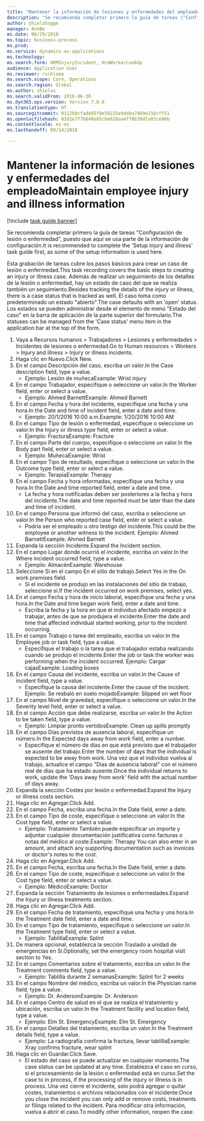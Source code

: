 ```yaml
--- 
title: "Mantener la información de lesiones y enfermedades del empleado"
description: "Se recomienda completar primero la guía de tareas \"Configuración de lesión o enfermedad\", puesto que aquí se usa parte de la información de configuración."
author: ShielaSogge
manager: AnnBe
ms.date: 08/29/2018
ms.topic: business-process
ms.prod: 
ms.service: dynamics-ax-applications
ms.technology: 
ms.search.form: HRMInjuryIncident, HcmWorkerLookUp
audience: Application User
ms.reviewer: rschloma
ms.search.scope: Core, Operations
ms.search.region: Global
ms.author: shielas
ms.search.validFrom: 2016-06-30
ms.dyn365.ops.version: Version 7.0.0
ms.translationtype: HT
ms.sourcegitcommit: 0312b8cfadd45f8e59225e9daba78b9e216cff51
ms.openlocfilehash: 03d1e7f7b648e65cbe628aa4ff8b39dfa03ce96b
ms.contentlocale: es-es
ms.lasthandoff: 09/14/2018

---
```

# <a name="maintain-employee-injury-and-illness-information"></a><span data-ttu-id="73875-103">Mantener la información de lesiones y enfermedades del empleado</span><span class="sxs-lookup"><span data-stu-id="73875-103">Maintain employee injury and illness information</span></span>

[!include [task guide banner](../../includes/task-guide-banner.md)]

<span data-ttu-id="73875-104">Se recomienda completar primero la guía de tareas "Configuración de lesión o enfermedad", puesto que aquí se usa parte de la información de configuración.</span><span class="sxs-lookup"><span data-stu-id="73875-104">It is recommended to complete the 'Setup injury and illness' task guide first, as some of the setup information is used here.</span></span> 



<span data-ttu-id="73875-105">Esta grabación de tareas cubre los pasos básicos para crear un caso de lesión o enfermedad.</span><span class="sxs-lookup"><span data-stu-id="73875-105">This task recording covers the basic steps to creating an injury or illness case.</span></span> <span data-ttu-id="73875-106">Además de realizar un seguimiento de los detalles de la lesión o enfermedad, hay un estado de caso del que se realiza también un seguimiento.</span><span class="sxs-lookup"><span data-stu-id="73875-106">Besides tracking the details of the injury or illness, there is a case status that is tracked as well.</span></span>  <span data-ttu-id="73875-107">El caso toma como predeterminado un estado "abierto".</span><span class="sxs-lookup"><span data-stu-id="73875-107">The case defaults with an 'open' status.</span></span>  <span data-ttu-id="73875-108">Los estados se pueden administrar desde el elemento de menú "Estado del caso" en la barra de aplicación de la parte superior del formulario.</span><span class="sxs-lookup"><span data-stu-id="73875-108">The statuses can be managed from the 'Case status' menu item in the application bar at the top of the form.</span></span>

1. <span data-ttu-id="73875-109">Vaya a Recursos humanos > Trabajadores > Lesiones y enfermedades > Incidentes de lesiones o enfermedad.</span><span class="sxs-lookup"><span data-stu-id="73875-109">Go to Human resources > Workers > Injury and illness > Injury or illness incidents.</span></span>
2. <span data-ttu-id="73875-110">Haga clic en Nuevo.</span><span class="sxs-lookup"><span data-stu-id="73875-110">Click New.</span></span>
3. <span data-ttu-id="73875-111">En el campo Descripción del caso, escriba un valor.</span><span class="sxs-lookup"><span data-stu-id="73875-111">In the Case description field, type a value.</span></span>
    * <span data-ttu-id="73875-112">Ejemplo: Lesión de muñeca</span><span class="sxs-lookup"><span data-stu-id="73875-112">Example:  Wrist injury</span></span>  
4. <span data-ttu-id="73875-113">En el campo Trabajador, especifique o seleccione un valor.</span><span class="sxs-lookup"><span data-stu-id="73875-113">In the Worker field, enter or select a value.</span></span>
    * <span data-ttu-id="73875-114">Ejemplo: Ahmed Barnett</span><span class="sxs-lookup"><span data-stu-id="73875-114">Example: Ahmed Barnett</span></span>  
5. <span data-ttu-id="73875-115">En el campo Fecha y hora del incidente, especifique una fecha y una hora.</span><span class="sxs-lookup"><span data-stu-id="73875-115">In the Date and time of incident field, enter a date and time.</span></span>
    * <span data-ttu-id="73875-116">Ejemplo: 20/1/2016 10:00 a.m.</span><span class="sxs-lookup"><span data-stu-id="73875-116">Example:  1/20/2016 10:00 AM</span></span>  
6. <span data-ttu-id="73875-117">En el campo Tipo de lesión o enfermedad, especifique o seleccione un valor.</span><span class="sxs-lookup"><span data-stu-id="73875-117">In the Injury or illness type field, enter or select a value.</span></span>
    * <span data-ttu-id="73875-118">Ejemplo: Fractura</span><span class="sxs-lookup"><span data-stu-id="73875-118">Example:  Fracture</span></span>  
7. <span data-ttu-id="73875-119">En el campo Parte del cuerpo, especifique o seleccione un valor.</span><span class="sxs-lookup"><span data-stu-id="73875-119">In the Body part field, enter or select a value.</span></span>
    * <span data-ttu-id="73875-120">Ejemplo: Muñeca</span><span class="sxs-lookup"><span data-stu-id="73875-120">Example:  Wrist</span></span>  
8. <span data-ttu-id="73875-121">En el campo Tipo de resultado, especifique o seleccione un valor.</span><span class="sxs-lookup"><span data-stu-id="73875-121">In the Outcome type field, enter or select a value.</span></span>
    * <span data-ttu-id="73875-122">Ejemplo: Terapia</span><span class="sxs-lookup"><span data-stu-id="73875-122">Example:  Therapy</span></span>  
9. <span data-ttu-id="73875-123">En el campo Fecha y hora informadas, especifique una fecha y una hora.</span><span class="sxs-lookup"><span data-stu-id="73875-123">In the Date and time reported field, enter a date and time.</span></span>
    * <span data-ttu-id="73875-124">La fecha y hora notificadas deben ser posteriores a la fecha y hora del incidente.</span><span class="sxs-lookup"><span data-stu-id="73875-124">The date and time reported must be later than the date and time of incident.</span></span>  
10. <span data-ttu-id="73875-125">En el campo Persona que informó del caso, escriba o seleccione un valor.</span><span class="sxs-lookup"><span data-stu-id="73875-125">In the Person who reported case field, enter or select a value.</span></span>
    * <span data-ttu-id="73875-126">Podría ser el empleado u otro testigo del incidente.</span><span class="sxs-lookup"><span data-stu-id="73875-126">This could be the employee or another witness to the incident.</span></span>  <span data-ttu-id="73875-127">Ejemplo: Ahmed Barnett</span><span class="sxs-lookup"><span data-stu-id="73875-127">Example: Ahmed Barnett</span></span>  
11. <span data-ttu-id="73875-128">Expanda la sección Incidente.</span><span class="sxs-lookup"><span data-stu-id="73875-128">Expand the Incident section.</span></span>
12. <span data-ttu-id="73875-129">En el campo Lugar donde ocurrió el incidente, escriba un valor.</span><span class="sxs-lookup"><span data-stu-id="73875-129">In the Where incident occurred field, type a value.</span></span>
    * <span data-ttu-id="73875-130">Ejemplo: Almacén</span><span class="sxs-lookup"><span data-stu-id="73875-130">Example:  Warehouse</span></span>  
13. <span data-ttu-id="73875-131">Seleccione Sí en el campo En el sitio de trabajo.</span><span class="sxs-lookup"><span data-stu-id="73875-131">Select Yes in the On work premises field.</span></span>
    * <span data-ttu-id="73875-132">Si el incidente se produjo en las instalaciones del sitio de trabajo, seleccione sí.</span><span class="sxs-lookup"><span data-stu-id="73875-132">If the incident occurred on work premises, select yes.</span></span>  
14. <span data-ttu-id="73875-133">En el campo Fecha y hora de inicio laboral, especifique una fecha y una hora.</span><span class="sxs-lookup"><span data-stu-id="73875-133">In the Date and time began work field, enter a date and time.</span></span>
    * <span data-ttu-id="73875-134">Escriba la fecha y la hora en que el individuo afectado empezó a trabajar, antes de que se produjera el incidente.</span><span class="sxs-lookup"><span data-stu-id="73875-134">Enter the date and time that affected individual started working, prior to the incident occurring.</span></span>  
15. <span data-ttu-id="73875-135">En el campo Trabajo o tarea del empleado, escriba un valor.</span><span class="sxs-lookup"><span data-stu-id="73875-135">In the Employee job or task field, type a value.</span></span>
    * <span data-ttu-id="73875-136">Especifique el trabajo o la tarea que el trabajador estaba realizando cuando se produjo el incidente.</span><span class="sxs-lookup"><span data-stu-id="73875-136">Enter the job or task the worker was performing when the incident occurred.</span></span>  <span data-ttu-id="73875-137">Ejemplo: Cargar cajas</span><span class="sxs-lookup"><span data-stu-id="73875-137">Example:  Loading boxes</span></span>  
16. <span data-ttu-id="73875-138">En el campo Causa del incidente, escriba un valor.</span><span class="sxs-lookup"><span data-stu-id="73875-138">In the Cause of incident field, type a value.</span></span>
    * <span data-ttu-id="73875-139">Especifique la causa del incidente.</span><span class="sxs-lookup"><span data-stu-id="73875-139">Enter the cause of the incident.</span></span>  <span data-ttu-id="73875-140">Ejemplo: Se resbaló en suelo mojado</span><span class="sxs-lookup"><span data-stu-id="73875-140">Example:  Slipped on wet floor</span></span>  
17. <span data-ttu-id="73875-141">En el campo Nivel de gravedad, especifique o seleccione un valor.</span><span class="sxs-lookup"><span data-stu-id="73875-141">In the Severity level field, enter or select a value.</span></span>
18. <span data-ttu-id="73875-142">En el campo Acción que debe realizarse, escriba un valor.</span><span class="sxs-lookup"><span data-stu-id="73875-142">In the Action to be taken field, type a value.</span></span>
    * <span data-ttu-id="73875-143">Ejemplo: Limpiar pronto vertidos</span><span class="sxs-lookup"><span data-stu-id="73875-143">Example:  Clean up spills promptly</span></span>  
19. <span data-ttu-id="73875-144">En el campo Días previstos de ausencia laboral, especifique un número.</span><span class="sxs-lookup"><span data-stu-id="73875-144">In the Expected days away from work field, enter a number.</span></span>
    * <span data-ttu-id="73875-145">Especifique el número de días en que está previsto que el trabajador se ausente del trabajo.</span><span class="sxs-lookup"><span data-stu-id="73875-145">Enter the number of days that the individual is expected to be away from work.</span></span>  <span data-ttu-id="73875-146">Una vez que el individuo vuelva al trabajo, actualice el campo "Días de ausencia laboral" con el número real de días que ha estado ausente.</span><span class="sxs-lookup"><span data-stu-id="73875-146">Once the individual returns to work, update the 'Days away from work' field with the actual number of days away.</span></span>  
20. <span data-ttu-id="73875-147">Expanda la sección Costes por lesión o enfermedad.</span><span class="sxs-lookup"><span data-stu-id="73875-147">Expand the Injury or illness costs section.</span></span>
21. <span data-ttu-id="73875-148">Haga clic en Agregar.</span><span class="sxs-lookup"><span data-stu-id="73875-148">Click Add.</span></span>
22. <span data-ttu-id="73875-149">En el campo Fecha, escriba una fecha.</span><span class="sxs-lookup"><span data-stu-id="73875-149">In the Date field, enter a date.</span></span>
23. <span data-ttu-id="73875-150">En el campo Tipo de coste, especifique o seleccione un valor.</span><span class="sxs-lookup"><span data-stu-id="73875-150">In the Cost type field, enter or select a value.</span></span>
    * <span data-ttu-id="73875-151">Ejemplo: Tratamiento También puede especificar un importe y adjuntar cualquier documentación justificativa como facturas o notas del médico al coste.</span><span class="sxs-lookup"><span data-stu-id="73875-151">Example:  Therapy    You can also enter in an amount, and attach any supporting documentation such as invoices or doctor's notes to the cost.</span></span>  
24. <span data-ttu-id="73875-152">Haga clic en Agregar.</span><span class="sxs-lookup"><span data-stu-id="73875-152">Click Add.</span></span>
25. <span data-ttu-id="73875-153">En el campo Fecha, escriba una fecha.</span><span class="sxs-lookup"><span data-stu-id="73875-153">In the Date field, enter a date.</span></span>
26. <span data-ttu-id="73875-154">En el campo Tipo de coste, especifique o seleccione un valor.</span><span class="sxs-lookup"><span data-stu-id="73875-154">In the Cost type field, enter or select a value.</span></span>
    * <span data-ttu-id="73875-155">Ejemplo: Médico</span><span class="sxs-lookup"><span data-stu-id="73875-155">Example: Doctor</span></span>  
27. <span data-ttu-id="73875-156">Expanda la sección Tratamiento de lesiones o enfermedades.</span><span class="sxs-lookup"><span data-stu-id="73875-156">Expand the Injury or illness treatments section.</span></span>
28. <span data-ttu-id="73875-157">Haga clic en Agregar.</span><span class="sxs-lookup"><span data-stu-id="73875-157">Click Add.</span></span>
29. <span data-ttu-id="73875-158">En el campo Fecha de tratamiento, especifique una fecha y una hora.</span><span class="sxs-lookup"><span data-stu-id="73875-158">In the Treatment date field, enter a date and time.</span></span>
30. <span data-ttu-id="73875-159">En el campo Tipo de tratamiento, especifique o seleccione un valor.</span><span class="sxs-lookup"><span data-stu-id="73875-159">In the Treatment type field, enter or select a value.</span></span>
    * <span data-ttu-id="73875-160">Ejemplo: Tablilla</span><span class="sxs-lookup"><span data-stu-id="73875-160">Example:  Splint</span></span>  
31. <span data-ttu-id="73875-161">De manera opcional, establezca la sección Traslado a unidad de emergencias en Sí.</span><span class="sxs-lookup"><span data-stu-id="73875-161">Optionally, set the emergency room hospital visit section to Yes.</span></span>
32. <span data-ttu-id="73875-162">En el campo Comentarios sobre el tratamiento, escriba un valor.</span><span class="sxs-lookup"><span data-stu-id="73875-162">In the Treatment comments field, type a value.</span></span>
    * <span data-ttu-id="73875-163">Ejemplo: Tablilla durante 2 semanas</span><span class="sxs-lookup"><span data-stu-id="73875-163">Example:  Splint for 2 weeks</span></span>  
33. <span data-ttu-id="73875-164">En el campo Nombre del médico, escriba un valor.</span><span class="sxs-lookup"><span data-stu-id="73875-164">In the Physician name field, type a value.</span></span>
    * <span data-ttu-id="73875-165">Ejemplo: Dr. Anderson</span><span class="sxs-lookup"><span data-stu-id="73875-165">Example:  Dr. Anderson</span></span>  
34. <span data-ttu-id="73875-166">En el campo Centro de salud en el que se realiza el tratamiento y ubicación, escriba un valor.</span><span class="sxs-lookup"><span data-stu-id="73875-166">In the Treatment facility and location field, type a value.</span></span>
    * <span data-ttu-id="73875-167">Ejemplo: Elm St. Emergency</span><span class="sxs-lookup"><span data-stu-id="73875-167">Example:  Elm St. Emergency</span></span>  
35. <span data-ttu-id="73875-168">En el campo Detalles del tratamiento, escriba un valor.</span><span class="sxs-lookup"><span data-stu-id="73875-168">In the Treatment details field, type a value.</span></span>
    * <span data-ttu-id="73875-169">Ejemplo: La radiografía confirma la fractura, llevar tablilla</span><span class="sxs-lookup"><span data-stu-id="73875-169">Example:  Xray confirms fracture, wear splint</span></span>  
36. <span data-ttu-id="73875-170">Haga clic en Guardar.</span><span class="sxs-lookup"><span data-stu-id="73875-170">Click Save.</span></span>
    * <span data-ttu-id="73875-171">El estado del caso se puede actualizar en cualquier momento.</span><span class="sxs-lookup"><span data-stu-id="73875-171">The case status can be updated at any time.</span></span>  <span data-ttu-id="73875-172">Establezca el caso en curso, si el procesamiento de la lesión o enfermedad está en curso.</span><span class="sxs-lookup"><span data-stu-id="73875-172">Set the case to in process, if the processing of the injury or illness is in process.</span></span>  <span data-ttu-id="73875-173">Una vez cierre el incidente, solo podrá agregar o quitar costes, tratamientos o archivos relacionados con el incidente.</span><span class="sxs-lookup"><span data-stu-id="73875-173">Once you close the incident you can only add or remove costs, treatments or filings related to the incident.</span></span>  <span data-ttu-id="73875-174">Para modificar otra información, vuelva a abrir el caso.</span><span class="sxs-lookup"><span data-stu-id="73875-174">To modify other information, reopen the case.</span></span>  



